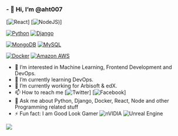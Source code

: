 ### - 👋 Hi, I’m @aht007

[![React](https://img.shields.io/badge/react-%2320232a.svg?style=for-the-badge&logo=react&logoColor=%2361DAFB&link=https://github.com/aht007/)]
[![NodeJS](https://img.shields.io/badge/node.js-6DA55F?style=for-the-badge&logo=node.js&logoColor=white&link=https://github.com/aht007/))]

[![Python](https://img.shields.io/badge/-Python-black?style=flat-square&logo=python&logoColor=white&link=https://github.com/aht007/)](https://github.com/aht007/) 
[![Django](https://img.shields.io/badge/-Django-black?style=flat-square&logo=django&link=https://github.com/aht007/)](https://github.com/aht007/) 

[![MongoDB](https://img.shields.io/badge/-MongoDB-black?style=flat-square&logo=mongodb&link=https://github.com/aht007/)](https://github.com/aht007/) 
[![MySQL](https://img.shields.io/badge/-MySQL-black?style=flat-square&logo=mysql&link=https://github.com/aht007/)](https://github.com/aht007/) 

[![Docker](https://img.shields.io/badge/-Docker-black?style=flat-square&logo=docker&link=https://github.com/aht007/)](https://github.com/aht007/) 
[![Amazon AWS](https://img.shields.io/badge/Amazon%20AWS-232F3E?style=flat-square&logo=amazon-aws&link=https://github.com/aht007/)](https://github.com/aht007/) 


- 👀 I’m interested in Machine Learning, Frontend Development and DevOps.
- 🌱 I’m currently learning DevOps.
- 🔭 I’m currently working for Arbisoft & edX.
- 📫 How to reach me [![Twitter](https://img.shields.io/badge/%3Ciht_malik%3E-%231DA1F2.svg?style=for-the-badge&logo=Twitter&logoColor=white&&link=https://twitter.com/iht_malik/)] [![Facebook](https://img.shields.io/badge/Facebook-%231877F2.svg?style=for-the-badge&logo=Facebook&logoColor=white&link=https://facebook.com/mohammadahtasham.hassan/)]
- 💬 Ask me about Python, Django, Docker, React, Node and other Programming related stuff
- ⚡ Fun fact: I am Good Look Gamer ![nVIDIA](https://img.shields.io/badge/nVIDIA-%2376B900.svg?style=for-the-badge&logo=nVIDIA&logoColor=white) ![Unreal Engine](https://img.shields.io/badge/unrealengine-%23313131.svg?style=for-the-badge&logo=unrealengine&logoColor=white)


<img align="left" src="https://github-readme-stats.vercel.app/api?usernameaht007&custom_title=My GitHub Stats&show_icons=true&theme=dark&count_private=true&include_all_commits=true" />

<!--  
<img align="center" src="https://github-readme-stats.vercel.app/api/top-langs/?username=aht007&langs_count=5" />



<!---
aht007/aht007 is a ✨ special ✨ repository because its `README.md` (this file) appears on your GitHub profile.
You can click the Preview link to take a look at your changes.
--->
